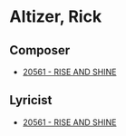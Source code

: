 # Altizer, Rick

## Composer

- [20561 - RISE AND SHINE](/hymns/20561.md)

## Lyricist

- [20561 - RISE AND SHINE](/hymns/20561.md)

